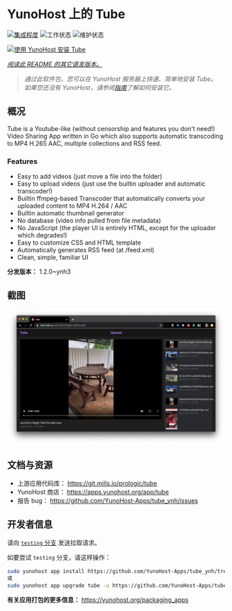 <!--
注意：此 README 由 <https://github.com/YunoHost/apps/tree/master/tools/readme_generator> 自动生成
请勿手动编辑。
-->

# YunoHost 上的 Tube

[![集成程度](https://apps.yunohost.org/badge/integration/tube)](https://ci-apps.yunohost.org/ci/apps/tube/)
![工作状态](https://apps.yunohost.org/badge/state/tube)
![维护状态](https://apps.yunohost.org/badge/maintained/tube)

[![使用 YunoHost 安装 Tube](https://install-app.yunohost.org/install-with-yunohost.svg)](https://install-app.yunohost.org/?app=tube)

*[阅读此 README 的其它语言版本。](./ALL_README.md)*

> *通过此软件包，您可以在 YunoHost 服务器上快速、简单地安装 Tube。*  
> *如果您还没有 YunoHost，请参阅[指南](https://yunohost.org/install)了解如何安装它。*

## 概况

Tube is a Youtube-like (without censorship and features you don't need!) Video Sharing App written in Go which also supports automatic transcoding to MP4 H.265 AAC, multiple collections and RSS feed.

### Features

- Easy to add videos (just move a file into the folder)
- Easy to upload videos (just use the builtin uploader and automatic transcoder!)
- Builtin ffmpeg-based Transcoder that automatically converts your uploaded content to MP4 H.264 / AAC
- Builtin automatic thumbnail generator
- No database (video info pulled from file metadata)
- No JavaScript (the player UI is entirely HTML, except for the uploader which degrades!)
- Easy to customize CSS and HTML template
- Automatically generates RSS feed (at /feed.xml)
- Clean, simple, familiar UI


**分发版本：** 1.2.0~ynh3

## 截图

![Tube 的截图](./doc/screenshots/screenshot.png)

## 文档与资源

- 上游应用代码库： <https://git.mills.io/prologic/tube>
- YunoHost 商店： <https://apps.yunohost.org/app/tube>
- 报告 bug： <https://github.com/YunoHost-Apps/tube_ynh/issues>

## 开发者信息

请向 [`testing` 分支](https://github.com/YunoHost-Apps/tube_ynh/tree/testing) 发送拉取请求。

如要尝试 `testing` 分支，请这样操作：

```bash
sudo yunohost app install https://github.com/YunoHost-Apps/tube_ynh/tree/testing --debug
或
sudo yunohost app upgrade tube -u https://github.com/YunoHost-Apps/tube_ynh/tree/testing --debug
```

**有关应用打包的更多信息：** <https://yunohost.org/packaging_apps>
